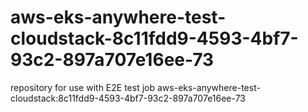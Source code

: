 # aws-eks-anywhere-test-cloudstack-8c11fdd9-4593-4bf7-93c2-897a707e16ee-73
repository for use with E2E test job aws-eks-anywhere-test-cloudstack:8c11fdd9-4593-4bf7-93c2-897a707e16ee-73
